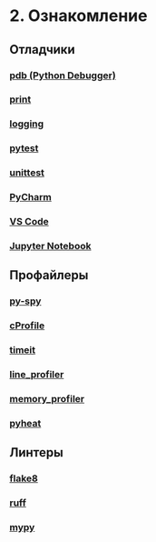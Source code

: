# 2. Ознакомление

## Отладчики

### [pdb (Python Debugger)](../debuggers/pdb.md)

### [print](../debuggers/print.md)

### [logging](../debuggers/logging.md)

### [pytest](../debuggers/pytest.md)

### [unittest](../debuggers/unittest.md)

### [PyCharm](../debuggers/pycharm.md)

### [VS Code](../debuggers/vscode.md)

### [Jupyter Notebook](../debuggers/jupyter-notebook.md)

## Профайлеры

### [py-spy](../profilers/py-spy.md)

### [cProfile](../profilers/cProfile.md)

### [timeit](../profilers/timeit.md)

### [line_profiler](../profilers/line_profiler.md)

### [memory_profiler](../profilers/memory_profiler.md)

### [pyheat](../profilers/pyheat.md)

## Линтеры

### [flake8](../linters/flake8.md)

### [ruff](../linters/ruff.md)

### [mypy](../linters/mypy.md)
